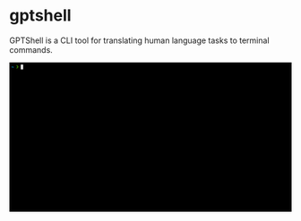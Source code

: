 # gptshell

GPTShell is a CLI tool for translating human language tasks to terminal commands.

![Screenshot](docs/gptshell-demo1.gif)
